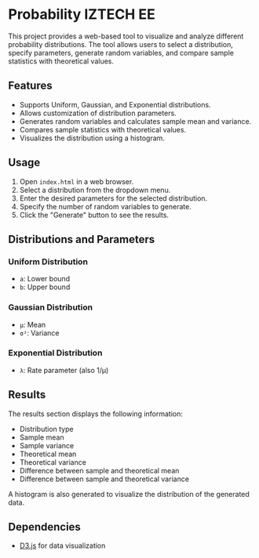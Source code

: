 # Probability IZTECH EE

This project provides a web-based tool to visualize and analyze different probability distributions. The tool allows users to select a distribution, specify parameters, generate random variables, and compare sample statistics with theoretical values.

## Features

- Supports Uniform, Gaussian, and Exponential distributions.
- Allows customization of distribution parameters.
- Generates random variables and calculates sample mean and variance.
- Compares sample statistics with theoretical values.
- Visualizes the distribution using a histogram.

## Usage

1. Open `index.html` in a web browser.
2. Select a distribution from the dropdown menu.
3. Enter the desired parameters for the selected distribution.
4. Specify the number of random variables to generate.
5. Click the "Generate" button to see the results.

## Distributions and Parameters

### Uniform Distribution
- `a`: Lower bound
- `b`: Upper bound

### Gaussian Distribution
- `μ`: Mean
- `σ²`: Variance

### Exponential Distribution
- `λ`: Rate parameter (also 1/μ)

## Results

The results section displays the following information:
- Distribution type
- Sample mean
- Sample variance
- Theoretical mean
- Theoretical variance
- Difference between sample and theoretical mean
- Difference between sample and theoretical variance

A histogram is also generated to visualize the distribution of the generated data.

## Dependencies

- [D3.js](https://d3js.org/) for data visualization
